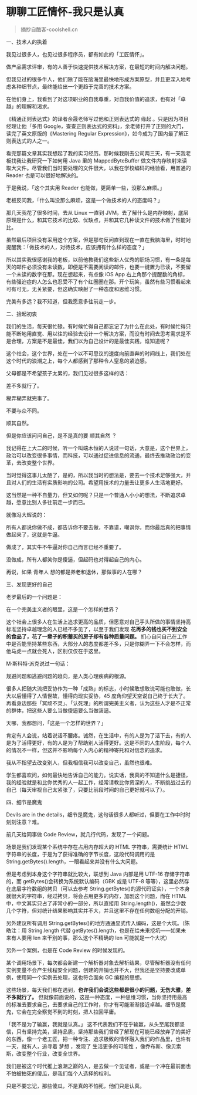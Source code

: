 # 聊聊工匠情怀-我只是认真

> 摘抄自酷客-coolshell.cn

一、技术人的执着

我见过很多人，也见过很多程序员，都有如此的「工匠情怀」。

做产品需求评审，有的人善于快速提供技术解决方案，在最短的时间内解决问题。

但我见过的很多牛人，他们除了能在脑海里最快地形成方案原型，并且更深入地考虑各种细节点，最终能给出一个更趋于完善的技术方案。

在他们身上，我看到了对这项职业的自我尊重，对自我价值的追求，也有对「卓越」的理解和渴求。

《精通正则表达式》的译者余晟老师写过他和正则表达式的 缘起 。只是因为项目经理让他「多用 Google，查查正则表达式的资料」，余老师打开了正则的大门，读完了英文原版的《Mastering Regular Expression》，如今成为了国内最了解正则表达式的人之一。

看完那篇文章其实我想起了我的实习经历。那时候我刚去公司两三天，有一天我老板找我让我研究一下如何用 Java 里的 MappedByteBuffer 做文件内存映射来读取大文件。尽管我们当时要处理的文件很大，以我在学校编码的经验看，用普通的 Reader 也是可以很好地解决的。

于是我说，「这个其实用 Reader 也能做，更简单一些，没那么麻烦。」

老板反问我，「什么叫没那么麻烦，这是一个做技术的人的态度吗？」

那几天我花了很多时间，去从 Linux 一直到 JVM，去了解什么是内存映射，底层原理是什么，和其它技术的比较、优缺点，并和其它几种读文件的技术做了性能对比。

虽然最后项目没有采用这个方案，但是那句反问直到现在一直在我脑海里，时时地提醒我：「做技术的人，对待技术，应该拥有什么样的态度？」

所以其实我很感谢我的老板，以前他教我们这些新人优秀的职场习惯，有一条是每天的邮件必须没有未读数，即便是不需要阅读的邮件，也要一键置为已读，不要留一个未读的数字在那。现在想起来，有点像 iOS App 右上角那个提醒数的角标，有些强迫症的人怎么也忍受不了有个红圈圈在那。开个玩笑，虽然有些习惯看起来可有可无，无关紧要，但这确实映射了一种态度和思维习惯。

完美有多远？我不知道，但我愿意多往前走一步。

二、拾起初衷

我们的生活，每天很忙碌。有时候忙得自己都忘记了为什么在此处，有时候忙得只能不断地用直觉、用以往的经验去设计一个解决方案，而没有时间去思考需求是不是合理，方案是不是最佳，我们以为自己设计的是最佳实践，谁知道呢？

这个社会，这个世界，处在一个以不可思议的速度向前直奔的时间线上，我们处在这个时代的浪潮之上，每个人都感到了那种令人窒息的紧迫感。

父母都是不希望孩子太累的，我们见过很多这样的话：

差不多就行了。

糊弄糊弄就完事了。

不要与众不同。

顺其自然。

但是你应该问问自己，是不是真的要 顺其自然 ？

我记得在上大二的时候，听一个叫端木恒的人说过一句话，大意是，这个世界上，政治可以改变很多事情，而科技，可以通过促进信息的流通，最终去推动政治的变革，去改变整个世界。

当时觉得这事儿太酷了，是的，所以我当时的想法是，要去一个技术足够强大，并且对人们的生活有实质影响的公司。希望用技术的力量去让更多人生活地更好。

这当然是一种不自量力，但又如何呢？只是一个普通人小小的想法，不断追求卓越，愿意比别人多往前走一步而已。

就像冯大辉说的：

所有人都说你做不成，都告诉你不要去做，不靠谱，嘲讽你，而你最后真的把事情做起来了，这就是牛逼。

做成了，其实牛不牛逼对你自己而言已经不重要了。

没做成，所有人都笑你是傻逼，但起码也对得起自己的内心。

再说，如果 青年人 想的都是养老和退休，那做事的人在哪？

三、发现更好的自己

老罗最后的一个问题是：

在一个完美主义者的眼里，这是一个怎样的世界？

这个社会上很多人在生活上追求更高的品质，但愿意对自己手头所做的事情坚持高标准坚持卓越理念的人已经不多见了，以至于我们发现 **花再多的钱也买不到安全的食品了，花了一辈子的积蓄买的房子却有各种质量问题。** 扪心自问自己在工作中是否能坚持某些东西，大部分人的态度都差不多，只是你糊弄一下不会怎样，而他马虎一点就会死人，区别仅仅在于这里。

M·斯科特·派克说过一句话：

规避问题和逃避问题的趋向，是人类心理疾病的根源。

很多人把随大流把妥协作为一种「成熟」的标志，小时候敢想敢说可能也敢做，长大以后懂得了人情世故，懂得向现实妥协，45 度角仰望天空说自己终于长大了。再看身边那些「冥顽不灵」、「认死理」的所谓完美主义者，认为这些人才是不正常的群体，把这些人要么当做傻逼要么当做装逼。

天哪，我都想问，「这是一个怎样的世界？」

肯定有人会说，站着说话不腰疼。诚然，在生活中，有的人是为了活下去，有的人是为了活得更好，有的人是为了帮助别人活得更好。这是不同的人生阶段，每个人的情况不一样，但这并不影响每个人内心的精神寄托和对信念的追求。

我从不指望去改变别人，但我相信我可以改变自己，虽然也很难。

学生都喜欢问，如何最快地告诉自己的能力。说实话，我真的不知道什么是捷径，我的经验就是和比你优秀的人一起工作，经常请教比你资深的人，不断挑战过去的自己（每天审视自己太紧张了，只要比前段时间的自己更好就可以了）。

四、细节是魔鬼

Devils are in the details，细节是魔鬼，这句话很多人都听过，但要在工作中时时刻刻注意？难。

前几天给同事做 Code Review，就几行代码，发现了一个问题。

场景是我们发现某个系统中存在占用内存超大的 HTML 字符串，需要统计 HTML 字符串的长度，于是为了获得准确的字节长度，这段代码调用的是 String.getBytes().length，一眼看起来并没有什么大问题。

但是考虑到本身这个字符串就比较大，联想到 Java 内部是用 UTF-16 存储字符串的，而 getBytes()会转换为系统默认编码（GBK 或是 UTF-8 等等），这里必然存在底层字符数组的拷贝（可以去参考 String.getBytes()的源代码证实），一个本身就很大的字符串，经过拷贝，将会占用更多的内存，加剧这个问题，而在 HTML 中，中文其实只占了非常小的一部分，所以直接用 String.length()，虽然会少数几个字符，但对统计结果影响其实并不大，并且这里不存在任何数组分配的开销。

另外建议所有调用 String.getBytes()的地方通通显式传入编码，这是个大坑。（陈皓注：用 String.length 代替 getBytes().length，也是在给未来挖坑——如果未来有人要用 len 来干别的事，那么这个不精确的 len 可能就是一个大坑）

另外一个案例，也是在 Code Review 的时候发现的。

某个调用场景下，每次都会新建一个解析器对象去解析结果，尽管解析器没有任何实例变量不会产生线程安全问题，创建的开销也并不大，但我还是坚持要改成单例，使用同一个实例去处理，这也符合面向 GC 编程的思想。

这些场景，每天我们都在遇到，**也许我们会说这些都是很小的问题，无伤大雅，差不多就行了。** 但就像前面说的，这是一种态度，一种思维习惯，当你坚持用最高的标准去要求自己，去要求自己的工作时，你才有可能渐渐接近卓越。细节是魔鬼，它会在完全察觉不到的时刻，把人拉回平庸。

「我不是为了输赢，我就是认真。」 这不代表我们不在乎输赢，从头至尾我都坚信，只有坚持完美，坚持品质，坚持那些我们曾经了解现在可能已经放弃了的美好的东西，像一个老工匠，把一种专注、追求极致的情怀融入我们的作品里，也许有一天，就有人，追寻着 梦想 ，发现了 生活更多的可能性 ，像乔布斯、像贝索斯，改变整个行业，改变全世界。

我们是被这个时代推上浪潮之巅的人，是去做一个见证者，或是一个冲在最前面也不怕被拍死的傻瓜，是我们每个人选择的权利。

只是不要忘记，那些傻瓜，不是真的不怕死，他们只是认真。
